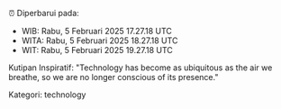 ⏰ Diperbarui pada:
- WIB: Rabu, 5 Februari 2025 17.27.18 UTC
- WITA: Rabu, 5 Februari 2025 18.27.18 UTC
- WIT: Rabu, 5 Februari 2025 19.27.18 UTC

Kutipan Inspiratif:
"Technology has become as ubiquitous as the air we breathe, so we are no longer conscious of its presence."


Kategori: technology

